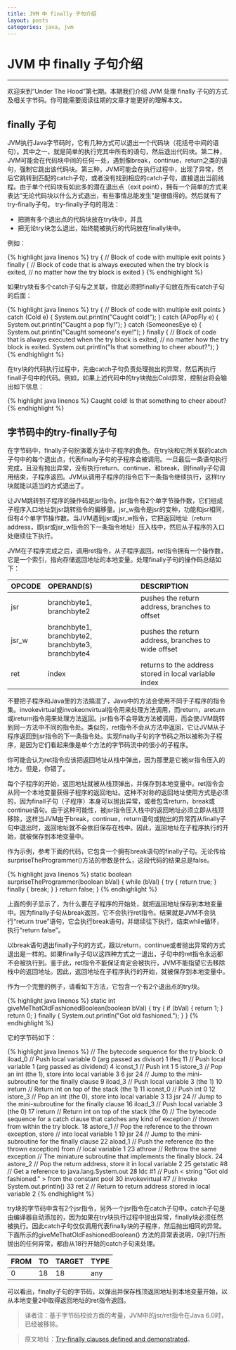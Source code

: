 ```yaml
---
title: JVM 中 finally 子句介绍
layout: posts
categories: java, jvm
---
```


# JVM 中 finally 子句介绍

---

欢迎来到“Under The Hood”第七期。本期我们介绍 JVM 处理 finally 子句的方式及相关字节码。你可能需要阅读往期的文章才能更好的理解本文。

## finally 子句

JVM执行Java字节码时，它有几种方式可以退出一个代码块（花括号中间的语句）。其中之一，就是简单的执行完其中所有的语句，然后退出代码块。第二种，JVM可能会在代码块中间的任何一处，遇到像break，continue，return之类的语句，强制它跳出该代码块。第三种，JVM可能会在执行过程中，出现了异常，然后它跳转到匹配的catch子句，或者没有找到相应的catch子句，直接退出当前线程。由于单个代码块有如此多的潜在退出点（exit point），拥有一个简单的方式来表达“无论代码块以什么方式退出，有些事情总能发生”是很值得的。然后就有了try-finally子句。
try-finally子句的用法：

* 把拥有多个退出点的代码块放在try块中，并且
* 把无论try块怎么退出，始终能被执行的代码放在finally块中。

例如：

{% highlight java linenos %}
try {
    // Block of code with multiple exit points
}
finally {
    // Block of code that is always executed when the try block is exited,
    // no matter how the try block is exited
}
{% endhighlight %}

如果try块有多个catch子句与之关联，你就必须把finally子句放在所有catch子句的后面：

{% highlight java linenos %}
try {
    // Block of code with multiple exit points
}
catch (Cold e) {
    System.out.println("Caught cold!");
}
catch (APopFly e) {
    System.out.println("Caught a pop fly!");
}
catch (SomeonesEye e) {
    System.out.println("Caught someone's eye!");
}
finally {
    // Block of code that is always executed when the try block is exited,
    // no matter how the try block is exited.
    System.out.println("Is that something to cheer about?");
}
{% endhighlight %}

在try块的代码执行过程中，先由catch子句负责处理抛出的异常，然后再执行finall子句中的代码。例如，如果上述代码中的try块抛出Cold异常，控制台将会输出如下信息：

{% highlight java linenos %}
Caught cold!
Is that something to cheer about?
{% endhighlight %}

## 字节码中的try-finally子句

在字节码中，finally子句扮演着方法中子程序的角色。在try块和它所关联的catch子句中的每个退出点，代表finally子句的子程序会被调用。一旦最后一条语句执行完成，且没有抛出异常，没有执行return、continue、和break，则finally子句调用结束，子程序返回。JVM从调用子程序的指令后下一条指令继续执行，这样try块就能以适当的方式退出了。

让JVM跳转到子程序的操作码是jsr指令。jsr指令有2个单字节操作数，它们组成子程序入口地址到jsr跳转指令的偏移量。jsr_w指令是jsr的变种，功能和jsr相同，但有4个单字节操作数。当JVM遇到jsr或jsr_w指令，它把返回地址（return address，即jsr或jsr_w指令的下一条指令地址）压入栈中，然后从子程序的入口处继续往下执行。

JVM在子程序完成之后，调用ret指令，从子程序返回。ret指令拥有一个操作数，它是一个索引，指向存储返回地址的本地变量。处理finally子句的操作码总结如下：

| OPCODE        | OPERAND(S)     | DESCRIPTION |  
| :--------     | :-----    | :-----    | 
 | jsr	   |   branchbyte1, branchbyte2	                        |  pushes the return address, branches to offset            | 
 | jsr_w | 	branchbyte1, branchbyte2, branchbyte3, branchbyte4 | 	pushes the return address, branches to wide offset      | 
 | ret	   |   index	                                        |  returns to the address stored in local variable index    | 

不要把子程序和Java里的方法搞混了，Java中的方法会使用不同于子程序的指令集。invokevirtual或invokeonvirtual指令用来处理方法调用，而return，areturn或ireturn指令用来处理方法返回。jsr指令不会导致方法被调用，而会使JVM跳转到同一方法中不同的指令处。类似的，ret指令不会从方法中返回，它让JVM从子程序返回到jsr指令的下一条指令处。实现finally子句的字节码之所以被称为子程序，是因为它们看起来像是单个方法的字节码流中的很小的子程序。

你可能会认为ret指令应该把返回地址从栈中弹出，因为那里是它被jsr指令压入的地方。但是，你错了。

每个子程序的开始，返回地址就被从栈顶弹出，并保存到本地变量中。ret指令会从同一个本地变量获得子程序的返回地址。这种不对称的返回地址使用方式是必须的，因为finall子句（子程序）本身可以抛出异常，或者包含return，break或continue语句。由于这种可能性，被jsr指令压入栈中的返回地址必须立即从栈顶移除，这样当JVM由于break，continue，return语句或抛出的异常而从finally子句中退出时，返回地址就不会依旧保存在栈中。因此，返回地址在子程序执行的开始，就被保存到本地变量中。

作为示例，参考下面的代码，它包含一个拥有break语句的finally子句。无论传给surpriseTheProgrammer()方法的参数是什么，这段代码的结果总是false。

{% highlight java linenos %}
static boolean surpriseTheProgrammer(boolean bVal) {
    while (bVal) {
        try {
            return true;
        }
        finally {
            break;
        }
    }
    return false;
}
{% endhighlight %}

上面的例子显示了，为什么要在子程序的开始处，就把返回地址保存到本地变量中。因为finally子句从break返回，它不会执行ret指令。结果就是JVM不会执行“return true”语句，它会执行break语句，并继续往下执行，结束while循环，执行“return false”。

以break语句退出finally子句的方式，跟以return，continue或者抛出异常的方式退出是一样的。如果finally子句以这四种方式之一退出，子句中的ret指令永远都不会被执行到。鉴于此，ret指令不能保证肯定会被执行，JVM不能指望它去移除栈中的返回地址。因此，返回地址在子程序执行的开始，就被保存到本地变量中。

作为一个完整的例子，请看如下方法，它包含一个有2个退出点的try块。

{% highlight java linenos %}
static int giveMeThatOldFashionedBoolean(boolean bVal) {
    try {
        if (bVal) {
            return 1;
        }
        return 0;
    }
    finally {
        System.out.println("Got old fashioned.");
    }
}
{% endhighlight %}

它的字节码如下：

{% highlight java linenos %}
// The bytecode sequence for the try block:
0 iload_0               // Push local variable 0 (arg passed as divisor)
1 ifeq 11               // Push local variable 1 (arg passed as dividend)
4 iconst_1              // Push int 1
5 istore_3              // Pop an int (the 1), store into local variable 3
6 jsr 24                // Jump to the mini-subroutine for the finally clause
9 iload_3               // Push local variable 3 (the 1)
10 ireturn               // Return int on top of the stack (the 1)
11 iconst_0              // Push int 0
12 istore_3              // Pop an int (the 0), store into local variable 3
13 jsr 24                // Jump to the mini-subroutine for the finally clause
16 iload_3               // Push local variable 3 (the 0)
17 ireturn               // Return int on top of the stack (the 0)
// The bytecode sequence for a catch clause that catches any kind of exception
// thrown from within the try block.
18 astore_1              // Pop the reference to the thrown exception, store
                         // into local variable 1
19 jsr 24                // Jump to the mini-subroutine for the finally clause
22 aload_1               // Push the reference (to the thrown exception) from
                           // local variable 1
23 athrow                // Rethrow the same exception
// The miniature subroutine that implements the finally block.
24 astore_2              // Pop the return address, store it in local variable 2
25 getstatic #8          // Get a reference to java.lang.System.out
28 ldc #1                // Push < string "Got old fashioned." > from the constant pool
30 invokevirtual #7      // Invoke System.out.println()
33 ret 2                 // Return to return address stored in local variable 2
{% endhighlight %}

try块的字节码中含有2个jsr指令，另外一个jsr指令在catch子句中。catch子句是由编译器自动添加的，因为如果在try块执行过程中抛出异常，finally块必须任然被执行。因此catch子句仅仅调用代表finally块的子程序，然后抛出相同的异常。下面所示的giveMeThatOldFashionedBoolean() 方法的异常表说明，0到17行所抛出的任何异常，都由从18行开始的catch子句来处理。

| FROM        | TO     | TARGET |  TYPE |
| :--------     | :-----    | :-----    | :-----    |
 | 0 | 	18 | 	18 | 	any | 

可以看出，finally子句的字节码，以弹出并保存栈顶返回地址到本地变量开始，以从本地变量2中取得返回地址的ret指令返回。

> 译者注：基于字节码校验方面的考量，JVM中的jsr/ret指令在Java 6.0时，已经被移除。

> 原文地址：[Try-finally clauses defined and demonstrated](http://www.javaworld.com/article/2077609/core-java/try-finally-clauses-defined-and-demonstrated.html)。

